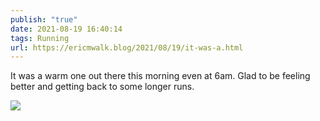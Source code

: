 ```yaml
---
publish: "true"
date: 2021-08-19 16:40:14
tags: Running
url: https://ericmwalk.blog/2021/08/19/it-was-a.html
---
```


It was a warm one out there this morning even at 6am. Glad to be feeling better and getting back to some longer runs.

![](https://ericmwalk.blog/uploads/2021/4585663c37.jpg)